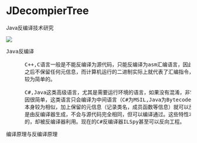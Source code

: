# JDecompierTree
Java反编译技术研究

![](https://i.imgur.com/IX8GoHj.png)

<pre>
Java反编译

      C++,C语言一般是不能反编译为源代码，只能反编译为asm汇编语言，因此C语言较为底层，编译
      之后不保留任何元信息，而计算机运行的二进制实际上就代表了汇编指令，所以反编译为汇编是
      较为简单的。

      C#,Java这类高级语言，尤其是需要运行环境的语言，如果没有混淆，非常非常容易反编译，原
      因很简单，这类语言只会编译为中间语言（C#为MSIL,Java为Bytecode），而中间语言与原语言
      本身较为相似，加上保留的元信息（记录类名，成员函数等信息）就可以反向生成源代码，注意
      是由反编译器生成，不会与源代码完全相同，但可以编译通过。这些特性本来是为反射技术准备
      的，却被反编译器利用。现在的C#反编译器ILSpy甚至可以反向工程。
</pre>

<pre>
编译原理与反编译原理
</pre>